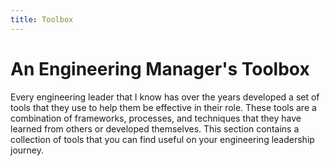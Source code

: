 ```yaml
---
title: Toolbox
---
```


# An Engineering Manager's Toolbox

Every engineering leader that I know has over the years developed a set of tools that they use to help them be effective in their role. These tools are a combination of frameworks, processes, and techniques that they have learned from others or developed themselves. This section contains a collection of tools that you can find useful on your engineering leadership journey.

